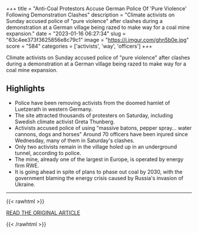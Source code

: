 +++
title = "Anti-Coal Protestors Accuse German Police Of 'Pure Violence' Following Demonstration Clashes"
description = "Climate activists on Sunday accused police of \"pure violence\" after clashes during a demonstration at a German village being razed to make way for a coal mine expansion."
date = "2023-01-16 06:27:34"
slug = "63c4ee373f3625856e8c79c1"
image = "https://i.imgur.com/ghn5b0e.jpg"
score = "584"
categories = ['activists', 'way', 'officers']
+++

Climate activists on Sunday accused police of \"pure violence\" after clashes during a demonstration at a German village being razed to make way for a coal mine expansion.

## Highlights

- Police have been removing activists from the doomed hamlet of Luetzerath in western Germany.
- The site attracted thousands of protesters on Saturday, including Swedish climate activist Greta Thunberg.
- Activists accused police of using "massive batons, pepper spray... water cannons, dogs and horses" Around 70 officers have been injured since Wednesday, many of them in Saturday's clashes.
- Only two activists remain in the village holed up in an underground tunnel, according to police.
- The mine, already one of the largest in Europe, is operated by energy firm RWE.
- It is going ahead in spite of plans to phase out coal by 2030, with the government blaming the energy crisis caused by Russia's invasion of Ukraine.

---

{{< rawhtml >}}
  <p class="article-category">
    <a target="_blank" href="https://www.france24.com/en/europe/20230115-anti-coal-protestors-accuse-german-police-of-pure-violence-following-demonstration-clashes">READ THE ORIGINAL ARTICLE</a>
  </p>
{{< /rawhtml >}}
